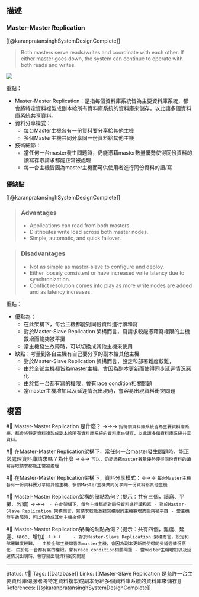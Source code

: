 ## 描述


### Master-Master Replication
[[@karanpratansinghSystemDesignComplete]]
> Both masters serve reads/writes and coordinate with each other. If either master goes down, the system can continue to operate with both reads and writes.

![](https://raw.githubusercontent.com/karanpratapsingh/portfolio/master/public/static/courses/system-design/chapter-II/database-replication/master-master-replication.png)



重點：
- Master-Master Replication：是指每個資料庫系統皆為主要資料庫系統，都會將特定資料複製成副本給所有資料庫系統的資料庫來儲存，以此讓多個資料庫系統共享資料。
- 資料分享模式：
	- 每台Master主機各有一份資料要分享給其他主機
	- 多個Master主機共同分享同一份資料給其他主機
- 技術細節：
	- 當任何一台master發生問題時，仍能憑藉master數量優勢使得同份資料的讀寫存取請求都能正常被處理
	- 每一台主機皆因為master主機而可供使用者進行同份資料的讀/寫


###  優缺點
[[@karanpratansinghSystemDesignComplete]]
> ### Advantages
> -   Applications can read from both masters.
> -   Distributes write load across both master nodes.
> -   Simple, automatic, and quick failover.

> ### Disadvantages
> -   Not as simple as master-slave to configure and deploy.
> -   Either loosely consistent or have increased write latency due to synchronization.
> -   Conflict resolution comes into play as more write nodes are added and as latency increases.

重點：
- 優點為：
	- 在此架構下，每台主機都能對同份資料進行讀和寫
	- 對於Master-Slave Replication 架構而言，寫請求較能憑藉寫權限的主機數增而能夠被平攤
	- 當主機發生故障時，可以切換成其他主機來使用
- 缺點：考量到各自主機有自己要分享的副本給其他主機
	- 對於Master-Slave Replication 架構而言，設定和部署難度較難，
	- 由於全部主機都皆為master主機，會因為副本更新而使得同步延遲情況惡化
	- 由於每一台都有寫的權限，會有race condition相關問題
	- 當master主機增加以及延遲情況出現時，會容易出現資料衝突問題


## 複習
#🧠 Master-Master Replication 是什麼？ ->->-> `指每個資料庫系統皆為主要資料庫系統，都會將特定資料複製成副本給所有資料庫系統的資料庫來儲存，以此讓多個資料庫系統共享資料。`
<!--SR:!2022-09-18,16,250-->

#🧠 在Master-Master Replication架構下，當任何一台master發生問題時，能正常處理資料庫請求嗎？為什麼 ->->-> `可以，仍能憑藉master數量優勢使得同份資料的讀寫存取請求都能正常被處理`
<!--SR:!2022-10-04,28,250-->

#🧠 在Master-Master Replication架構下，資料分享模式：->->-> `每台Master主機各有一份資料要分享給其他主機、多個Master主機共同分享同一份資料給其他主機`
<!--SR:!2022-09-29,24,250-->

#🧠 Master-Master Replication架構的優點為何？(提示：共有三個，讀寫、平攤、容錯) ->->-> `	- 在此架構下，每台主機都能對同份資料進行讀和寫 - 對於Master-Slave Replication 架構而言，寫請求較能憑藉寫權限的主機數增而能夠被平攤 - 當主機發生故障時，可以切換成其他主機來使用`
<!--SR:!2022-09-23,20,250-->

#🧠 Master-Master Replication架構的缺點為何？(提示：共有四個，難度、延遲、race、增加) ->->-> `	- 對於Master-Slave Replication 架構而言，設定和部署難度較難，- 由於全部主機都皆為master主機，會因為副本更新而使得同步延遲情況惡化- 由於每一台都有寫的權限，會有race condition相關問題 - 當master主機增加以及延遲情況出現時，會容易出現資料衝突問題`



---
Status: #🌱 
Tags:
[[Database]]
Links:
[[Master-Slave Replication 是允許一台主要資料庫伺服器將特定資料複製成副本分給多個資料庫系統的資料庫來儲存]]
References:
[[@karanpratansinghSystemDesignComplete]]